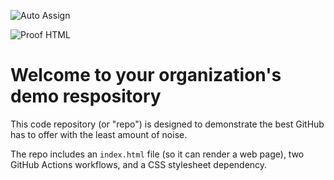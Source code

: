 ![Auto Assign](https://github.com/TIoT-D3-TI/demo-repository/actions/workflows/auto-assign.yml/badge.svg)

![Proof HTML](https://github.com/TIoT-D3-TI/demo-repository/actions/workflows/proof-html.yml/badge.svg)

# Welcome to your organization's demo respository
This code repository (or "repo") is designed to demonstrate the best GitHub has to offer with the least amount of noise.

The repo includes an `index.html` file (so it can render a web page), two GitHub Actions workflows, and a CSS stylesheet dependency.
